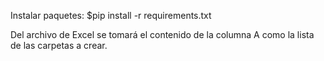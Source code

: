 Instalar paquetes:
$pip install -r requirements.txt

Del archivo de Excel se tomará el contenido de la columna A como la lista de las carpetas a crear.